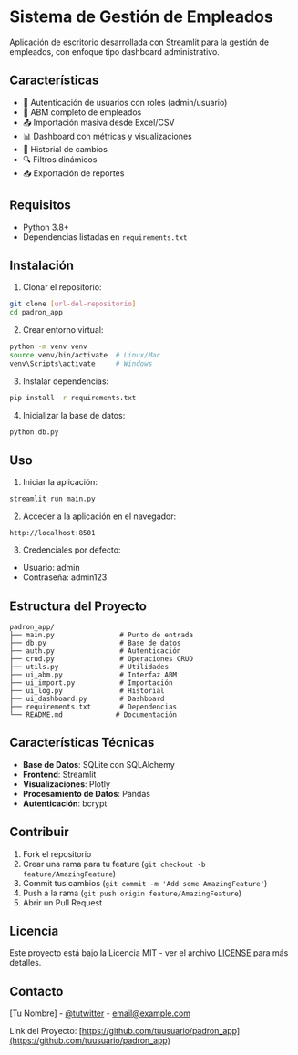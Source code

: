 # Sistema de Gestión de Empleados

Aplicación de escritorio desarrollada con Streamlit para la gestión de empleados, con enfoque tipo dashboard administrativo.

## Características

- 🔐 Autenticación de usuarios con roles (admin/usuario)
- 👥 ABM completo de empleados
- 📤 Importación masiva desde Excel/CSV
- 📊 Dashboard con métricas y visualizaciones
- 📝 Historial de cambios
- 🔍 Filtros dinámicos
- 📥 Exportación de reportes

## Requisitos

- Python 3.8+
- Dependencias listadas en `requirements.txt`

## Instalación

1. Clonar el repositorio:

```bash
git clone [url-del-repositorio]
cd padron_app
```

2. Crear entorno virtual:

```bash
python -m venv venv
source venv/bin/activate  # Linux/Mac
venv\Scripts\activate     # Windows
```

3. Instalar dependencias:

```bash
pip install -r requirements.txt
```

4. Inicializar la base de datos:

```bash
python db.py
```

## Uso

1. Iniciar la aplicación:

```bash
streamlit run main.py
```

2. Acceder a la aplicación en el navegador:

```
http://localhost:8501
```

3. Credenciales por defecto:

- Usuario: admin
- Contraseña: admin123

## Estructura del Proyecto

```
padron_app/
├── main.py                # Punto de entrada
├── db.py                  # Base de datos
├── auth.py                # Autenticación
├── crud.py                # Operaciones CRUD
├── utils.py               # Utilidades
├── ui_abm.py              # Interfaz ABM
├── ui_import.py           # Importación
├── ui_log.py              # Historial
├── ui_dashboard.py        # Dashboard
├── requirements.txt       # Dependencias
└── README.md             # Documentación
```

## Características Técnicas

- **Base de Datos**: SQLite con SQLAlchemy
- **Frontend**: Streamlit
- **Visualizaciones**: Plotly
- **Procesamiento de Datos**: Pandas
- **Autenticación**: bcrypt

## Contribuir

1. Fork el repositorio
2. Crear una rama para tu feature (`git checkout -b feature/AmazingFeature`)
3. Commit tus cambios (`git commit -m 'Add some AmazingFeature'`)
4. Push a la rama (`git push origin feature/AmazingFeature`)
5. Abrir un Pull Request

## Licencia

Este proyecto está bajo la Licencia MIT - ver el archivo [LICENSE](LICENSE) para más detalles.

## Contacto

[Tu Nombre] - [@tutwitter](https://twitter.com/tutwitter) - email@example.com

Link del Proyecto: [https://github.com/tuusuario/padron_app](https://github.com/tuusuario/padron_app)

